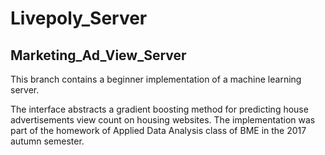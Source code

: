 # Livepoly_Server
## Marketing_Ad_View_Server

This branch contains a beginner implementation of a machine learning
server.

The interface abstracts a gradient boosting method for predicting house
advertisements view count on housing websites.
The implementation was part of the homework of Applied Data Analysis
class of BME in the 2017 autumn semester.
